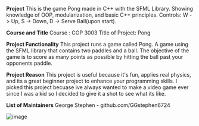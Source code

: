 **Project**
This is the game Pong made in C++ with the SFML Library. Showing knowledge of OOP, modularization, and basic C++ principles. 
Controls: W -> Up, S -> Down, D -> Serve Ball(upon start).

**Course and Title**
Course : COP 3003
Title of Project: Pong

**Project Functionality**
This project runs a game called Pong. A game using the SFML library that contains two paddles and a ball. The objective of the game is to score as many points as possible by hitting the ball past your opponents paddle.

**Project Reason**
This project is useful because it's fun, applies real physics, and its a great beginner project to enhance your programming skills. I picked this project becuase ive always wanted to make a video game ever since I was a kid so I decided to give it a shot to see what its like.

**List of Maintainers**
George Stephen - github.com/GGstephen6724


![image](https://user-images.githubusercontent.com/92836017/235571652-332fa822-8cf1-40af-9764-273f5b0b682e.png)
